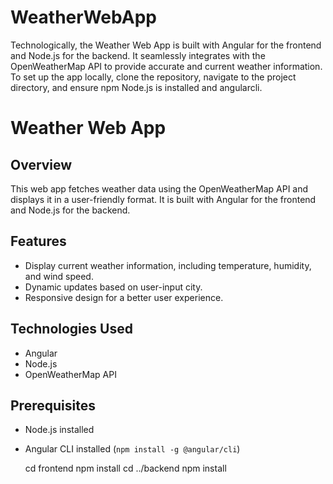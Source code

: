 # WeatherWebApp
Technologically, the Weather Web App is built with Angular for the frontend and Node.js for the backend. It seamlessly integrates with the OpenWeatherMap API to provide accurate and current weather information. To set up the app locally, clone the repository, navigate to the project directory, and ensure npm Node.js is installed and angularcli.

# Weather Web App

## Overview
This web app fetches weather data using the OpenWeatherMap API and displays it in a user-friendly format. It is built with Angular for the frontend and Node.js for the backend.

## Features
- Display current weather information, including temperature, humidity, and wind speed.
- Dynamic updates based on user-input city.
- Responsive design for a better user experience.

## Technologies Used
- Angular
- Node.js
- OpenWeatherMap API

## Prerequisites
- Node.js installed
- Angular CLI installed (`npm install -g @angular/cli`)



   cd frontend
npm install
cd ../backend
npm install


